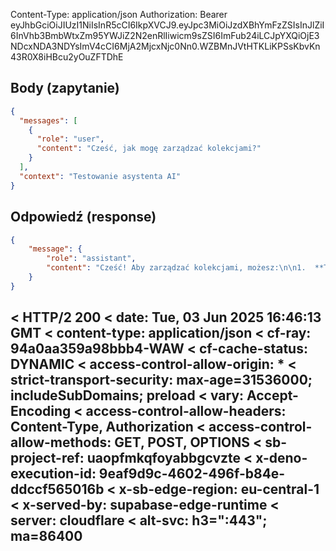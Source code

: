 
Content-Type: application/json
Authorization: Bearer eyJhbGciOiJIUzI1NiIsInR5cCI6IkpXVCJ9.eyJpc3MiOiJzdXBhYmFzZSIsInJlZiI6InVhb3BmbWtxZm95YWJiZ2N2enRlIiwicm9sZSI6ImFub24iLCJpYXQiOjE3NDcxNDA3NDYsImV4cCI6MjA2MjcxNjc0Nn0.WZBMnJVtHTKLiKPSsKbvKn43R0X8iHBcu2yOuZFTDhE


## Body (zapytanie)
```json
{
  "messages": [
    {
      "role": "user",
      "content": "Cześć, jak mogę zarządzać kolekcjami?"
    }
  ],
  "context": "Testowanie asystenta AI"
}
```

## Odpowiedź (response)
```json
{
	"message": {
		"role": "assistant",
		"content": "Cześć! Aby zarządzać kolekcjami, możesz:\n\n1.  **Tworzyć nowe kolekcje:** Zazwyczaj w interfejsie użytkownika znajduje się przycisk \"Utwórz kolekcję\" lub podobny. Kliknij go i postępuj zgodnie z instrukcjami, aby nadać kolekcji nazwę i opcjonalnie dodać opis.\n2.  **Edytować istniejące kolekcje:** Znajdź kolekcję, którą chcesz edytować (np. na liście kolekcji). Powinna być dostępna opcja edycji (ikona ołówka, przycisk \"Edytuj\" itp.). Kliknij ją i zmień nazwę, opis lub inne właściwości kolekcji.\n3.  **Usuwać kolekcje:** Podobnie jak w przypadku edycji, znajdź kolekcję, którą chcesz usunąć. Powinna być dostępna opcja usunięcia (ikona kosza, przycisk \"Usuń\" itp.). Pamiętaj, że usunięcie kolekcji może być nieodwracalne i spowodować utratę zawartych w niej elementów, więc upewnij się, że to na pewno chcesz zrobić.\n4.  **Dodawać elementy do kolekcji:** Po utworzeniu kolekcji, możesz dodawać do niej elementy (dokumenty, strony, linki, itp.). Zazwyczaj odbywa się to poprzez przeciągnięcie elementu do kolekcji lub poprzez opcję \"Dodaj do kolekcji\" dostępną w menu elementu.\n5.  **Organizować kolekcje:** W niektórych systemach możesz organizować kolekcje w hierarchie (tworzyć podkolekcje) lub używać tagów, aby łatwiej je wyszukiwać i grupować.\n6.  **Udostępniać kolekcje:** Możesz udostępniać kolekcje innym użytkownikom lub grupom, nadając im odpowiednie uprawnienia (np. tylko do odczytu, edycji).\n\nAby dać Ci bardziej konkretną odpowiedź, potrzebuję więcej informacji o systemie, z którego korzystasz.  Czy możesz mi powiedzieć, jakiego narzędzia/systemu używasz do zarządzania kolekcjami?\n"
	}
}
```
< HTTP/2 200 
< date: Tue, 03 Jun 2025 16:46:13 GMT
< content-type: application/json
< cf-ray: 94a0aa359a98bbb4-WAW
< cf-cache-status: DYNAMIC
< access-control-allow-origin: *
< strict-transport-security: max-age=31536000; includeSubDomains; preload
< vary: Accept-Encoding
< access-control-allow-headers: Content-Type, Authorization
< access-control-allow-methods: GET, POST, OPTIONS
< sb-project-ref: uaopfmkqfoyabbgcvzte
< x-deno-execution-id: 9eaf9d9c-4602-496f-b84e-ddccf565016b
< x-sb-edge-region: eu-central-1
< x-served-by: supabase-edge-runtime
< server: cloudflare
< alt-svc: h3=":443"; ma=86400
---


